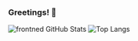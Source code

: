 ### Greetings! 👋

![frontned GitHub Stats](https://github-readme-stats.vercel.app/api?username=frontned&count_private=true&show_icons=true)
![Top Langs](https://github-readme-stats.vercel.app/api/top-langs/?username=frontned)


<!--
**frontned/frontned** is a ✨ _special_ ✨ repository because its `README.md` (this file) appears on your GitHub profile.

Here are some ideas to get you started:

- 🔭 I’m currently working on ...
- 🌱 I’m currently learning ...
- 👯 I’m looking to collaborate on ...
- 🤔 I’m looking for help with ...
- 💬 Ask me about ...
- 📫 How to reach me: ...
- 😄 Pronouns: ...
- ⚡ Fun fact: ...
-->
